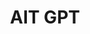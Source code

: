 ---
title: "AIT GPT"
version: 0.1
# layout: demo_detail
field: NLP
authors: Kanawut Kaewnoparat
description: A chatGPT-like bot for Asian Institute of Technology.  It aims to help propsective students and stakeholders to know more about AIT.
paper:  
publication_date: July 2023
featured: true
github: https://huggingface.co/spaces/Carlosito16/aitGPT/tree/main
draft: false
video_url: https://youtu.be/-qtflv7inAw
image: /img/demo/aitgpt.png
# demo_img: /img/demo/aitgpt-screenshot.png
# iframe:
# api: /js/demo/api.js
---